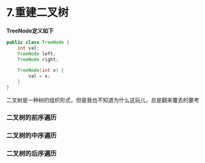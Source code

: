 # 7.重建二叉树

__TreeNode定义如下__
```java
public class TreeNode {
    int val;
    TreeNode left;
    TreeNode right;

    TreeNode(int x) {
        val = x;
    }
}
```
二叉树是一种树的组织形式，但是我也不知道为什么这玩儿，总是翻来覆去的要考

### 二叉树的前序遍历



### 二叉树的中序遍历

### 二叉树的后序遍历
